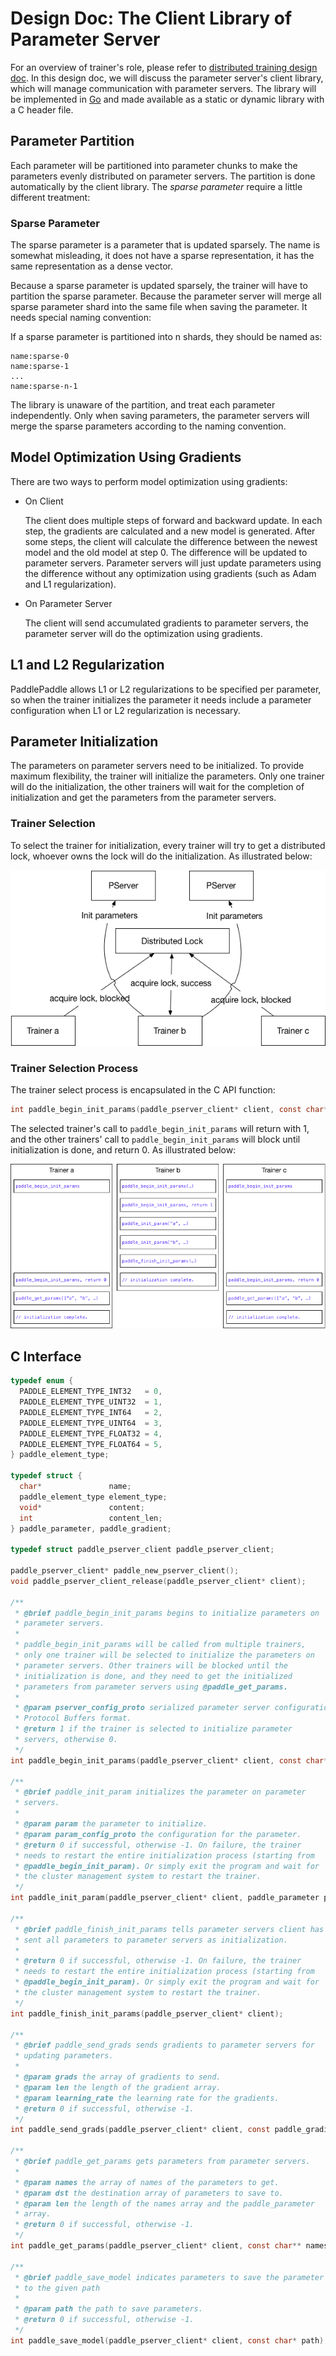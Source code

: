 # Design Doc: The Client Library of Parameter Server

For an overview of trainer's role, please refer to [distributed training design doc](README.md). In this design doc, we will discuss the parameter server's client library, which will manage communication with parameter servers. The library will be implemented in [Go](https://golang.org/) and made available as a static or dynamic library with a C header file.

## Parameter Partition

Each parameter will be partitioned into parameter chunks to make the parameters evenly distributed on parameter servers. The partition is done automatically by the client library. The *sparse parameter* require a little different treatment:

### Sparse Parameter

The sparse parameter is a parameter that is updated sparsely. The name is somewhat misleading, it does not have a sparse representation, it has the same representation as a dense vector.

Because a sparse parameter is updated sparsely, the trainer will have to partition the sparse parameter. Because the parameter server will merge all sparse parameter shard into the same file when saving the parameter. It needs special naming convention:

If a sparse parameter is partitioned into n shards, they should be named as:

```text
name:sparse-0
name:sparse-1
...
name:sparse-n-1
```

The library is unaware of the partition, and treat each parameter independently. Only when saving parameters, the parameter servers will merge the sparse parameters according to the naming convention.

## Model Optimization Using Gradients

There are two ways to perform model optimization using gradients:

- On Client

  The client does multiple steps of forward and backward update. In each step, the gradients are calculated and a new model is generated. After some steps, the client will calculate the difference between the newest model and the old model at step 0. The difference will be updated to parameter servers. Parameter servers will just update parameters using the difference without any optimization using gradients (such as Adam and L1 regularization).

- On Parameter Server

  The client will send accumulated gradients to parameter servers, the parameter server will do the optimization using gradients.

## L1 and L2 Regularization

PaddlePaddle allows L1 or L2 regularizations to be specified per parameter, so when the trainer initializes the parameter it needs include a parameter configuration when L1 or L2 regularization is necessary.

## Parameter Initialization

The parameters on parameter servers need to be initialized. To provide maximum flexibility, the trainer will initialize the parameters. Only one trainer will do the initialization, the other trainers will wait for the completion of initialization and get the parameters from the parameter servers.

### Trainer Selection

To select the trainer for initialization, every trainer will try to get a distributed lock, whoever owns the lock will do the initialization. As illustrated below:

<img src="./src/init_lock.png">

### Trainer Selection Process

The trainer select process is encapsulated in the C API function:
```c
int paddle_begin_init_params(paddle_pserver_client* client, const char* config_proto);
```
The selected trainer's call to `paddle_begin_init_params` will return with 1, and the other trainers' call to `paddle_begin_init_params` will block until initialization is done, and return 0. As illustrated below:

<img src="./src/pserver_init.png">

## C Interface

```c
typedef enum {
  PADDLE_ELEMENT_TYPE_INT32   = 0,
  PADDLE_ELEMENT_TYPE_UINT32  = 1,
  PADDLE_ELEMENT_TYPE_INT64   = 2,
  PADDLE_ELEMENT_TYPE_UINT64  = 3,
  PADDLE_ELEMENT_TYPE_FLOAT32 = 4,
  PADDLE_ELEMENT_TYPE_FLOAT64 = 5,
} paddle_element_type;

typedef struct {
  char*               name;
  paddle_element_type element_type;
  void*               content;
  int                 content_len;
} paddle_parameter, paddle_gradient;

typedef struct paddle_pserver_client paddle_pserver_client;

paddle_pserver_client* paddle_new_pserver_client();
void paddle_pserver_client_release(paddle_pserver_client* client);

/**
 * @brief paddle_begin_init_params begins to initialize parameters on
 * parameter servers.
 *
 * paddle_begin_init_params will be called from multiple trainers,
 * only one trainer will be selected to initialize the parameters on
 * parameter servers. Other trainers will be blocked until the
 * initialization is done, and they need to get the initialized
 * parameters from parameter servers using @paddle_get_params.
 *
 * @param pserver_config_proto serialized parameter server configuration in
 * Protocol Buffers format.
 * @return 1 if the trainer is selected to initialize parameter
 * servers, otherwise 0.
 */
int paddle_begin_init_params(paddle_pserver_client* client, const char* pserver_config_proto);

/**
 * @brief paddle_init_param initializes the parameter on parameter
 * servers.
 *
 * @param param the parameter to initialize.
 * @param param_config_proto the configuration for the parameter.
 * @return 0 if successful, otherwise -1. On failure, the trainer
 * needs to restart the entire initialization process (starting from
 * @paddle_begin_init_param). Or simply exit the program and wait for
 * the cluster management system to restart the trainer.
 */
int paddle_init_param(paddle_pserver_client* client, paddle_parameter params, const char* param_config_proto);

/**
 * @brief paddle_finish_init_params tells parameter servers client has
 * sent all parameters to parameter servers as initialization.
 *
 * @return 0 if successful, otherwise -1. On failure, the trainer
 * needs to restart the entire initialization process (starting from
 * @paddle_begin_init_param). Or simply exit the program and wait for
 * the cluster management system to restart the trainer.
 */
int paddle_finish_init_params(paddle_pserver_client* client);

/**
 * @brief paddle_send_grads sends gradients to parameter servers for
 * updating parameters.
 *
 * @param grads the array of gradients to send.
 * @param len the length of the gradient array.
 * @param learning_rate the learning rate for the gradients.
 * @return 0 if successful, otherwise -1.
 */
int paddle_send_grads(paddle_pserver_client* client, const paddle_gradient* grads, int len);

/**
 * @brief paddle_get_params gets parameters from parameter servers.
 *
 * @param names the array of names of the parameters to get.
 * @param dst the destination array of parameters to save to.
 * @param len the length of the names array and the paddle_parameter
 * array.
 * @return 0 if successful, otherwise -1.
 */
int paddle_get_params(paddle_pserver_client* client, const char** names, paddle_parameter* dst, int len);

/**
 * @brief paddle_save_model indicates parameters to save the parameter
 * to the given path
 *
 * @param path the path to save parameters.
 * @return 0 if successful, otherwise -1.
 */
int paddle_save_model(paddle_pserver_client* client, const char* path);
```
